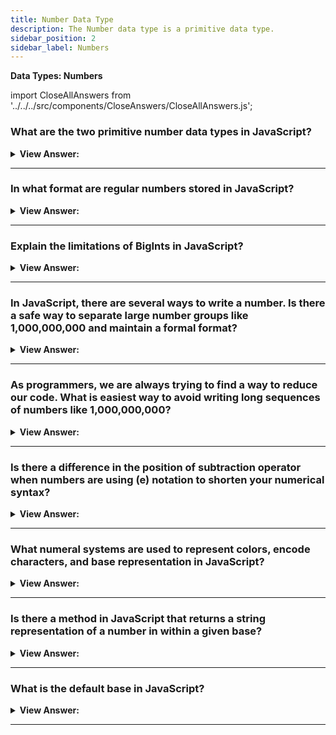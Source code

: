 ```yaml
---
title: Number Data Type
description: The Number data type is a primitive data type.
sidebar_position: 2
sidebar_label: Numbers
---
```


**Data Types: Numbers**

import CloseAllAnswers from '../../../src/components/CloseAnswers/CloseAllAnswers.js';

<CloseAllAnswers />

### What are the two primitive number data types in JavaScript?

<details>
  <summary><strong>View Answer:</strong></summary>
  <div>
  <div><strong>Interview Response:</strong> In JavaScript, the two number data types include numbers and BigInts.
</div>
  </div>
</details>

---

### In what format are regular numbers stored in JavaScript?

<details>
  <summary><strong>View Answer:</strong></summary>
  <div>
  <div><strong>Interview Response:</strong> Regular numbers in JavaScript are stored in 64-bit format IEEE-754, also known as “double precision floating point numbers”.
</div>
  </div>
</details>

---

### Explain the limitations of BigInts in JavaScript?

<details>
  <summary><strong>View Answer:</strong></summary>
  <div>
  <div><strong>Interview Response:</strong> BigInt is a built-in object that provides a way to represent whole numbers larger than 2<sup>53-1</sup> (max safe number) or be less than -2<sup>53-1</sup> (min. safe number), which is the largest number JavaScript can reliably represent with the Number primitive and represented by the Number.MAX_SAFE_INTEGER constant. BigInt can be used for arbitrarily large integers.
</div>
  </div>
</details>

---

### In JavaScript, there are several ways to write a number. Is there a safe way to separate large number groups like 1,000,000,000 and maintain a formal format?

<details>
  <summary><strong>View Answer:</strong></summary>
  <div>
  <div><strong>Interview Response:</strong> Yes, we can use an underscore to ensure that the number maintains it primitive format.</div><br />
  <div><strong>Technical Response:</strong> The most common way to safely separate number groups without using a comma (which would cause an error) and keep its primitive format. Is to use an underscore (syntactic sugar) to ensure that the number maintains it primitive format. However, in most programming languages there is an easier way to propagate large numbers.<br />
  </div><br />
  <div><strong className="codeExample">Code Example:</strong><br /><br />

  <div></div>

```js
let billion = 1_000_000_000;
console.log(typeof billion); // returns number and maintains its primitive

let billions = 2,000,000,000;
console.log(typeof billons) // Uncaught SyntaxError: Unexpected number
```

  </div>
  </div>
</details>

---

### As programmers, we are always trying to find a way to reduce our code. What is easiest way to avoid writing long sequences of numbers like 1,000,000,000?

<details>
  <summary><strong>View Answer:</strong></summary>
  <div>
  <div><strong>Interview Response:</strong> We can shorten a number by appending the letter (e) to the number and specifying the zeroes count.
</div><br />
  <div><strong className="codeExample">Code Example:</strong><br /><br />

  <div></div>

```js
let billion = 1e9;  // 1 billion, literally: 1 and 9 zeroes

alert( 7.3e9 );  // 7.3 billions (same as 7300000000 or 7_300_000_000)

// In other words, e multiplies the number by 1 with the given zeroes count.

1e3 = 1 * 1000 // e3 means *1000
1.23e6 = 1.23 * 1000000 // e6 means *1000000

// Now let’s write something very small as a regular number.
// Say, 1 microsecond (one millionth of a second):

let ms = 0.000001;

// Using "e" can help. If we’d like to avoid writing the zeroes explicitly

let ms = 1e-6; // six zeroes to the left from 1

```

  </div>
  </div>
</details>

---

### Is there a difference in the position of subtraction operator when numbers are using (e) notation to shorten your numerical syntax?

<details>
  <summary><strong>View Answer:</strong></summary>
  <div>
  <div><strong>Interview Response:</strong> Yes, if the minus sign is preceding the number then it returns the number as a negative. A number like -1e9 equals negative 1 billion (-1000000000.0 – minus sign applies to itself) and 1e-9 will result in a floating-point number where the minus sign applies to the exponent (result: 0.000000001).
</div><br />
  <div><strong className="codeExample">Code Example:</strong><br /><br />

  <div></div>

```js
console.log(1e-9); // 1e-9 is 0.000000001; the minus sign applies to the exponent

console.log(-1e9); // -1e9 is - 1000000000.0; minus sign applies to the number itself.
```

  </div>
  </div>
</details>

---

### What numeral systems are used to represent colors, encode characters, and base representation in JavaScript?

<details>
  <summary><strong>View Answer:</strong></summary>
  <div>
  <div><strong>Interview Response:</strong> Hexadecimal numbers are commonly used. We can also use binary and octal, but they are used less often.</div><br />
  <div><strong>Technical Response:</strong> Hexadecimal numbers are the most used number to represent colors, encode characters, and many other things. In addition to hexadecimal numbers, binary and octal numeral systems are used and supported in JavaScript but seen less often than hexadecimal numbers. For other numeral systems, we should use the function parseInt which parses a string argument and returns an integer of the specified radix.<br />
  </div><br />
  <div><strong className="codeExample">Code Example:</strong><br /><br />

  <div></div>

```js
alert(0xff); // 255
alert(0xff); // 255 (the same, case doesn't matter)

// Binary and octal numeral systems

let a = 0b11111111; // binary form of 255
let b = 0o377; // octal form of 255

alert(a == b); // true, the same number 255 at both sides
```

:::note

Hexadecimal is base 16. Decimal is base 10. Octal is base 8. Binary is base 2.

:::

  </div>
  </div>
</details>

---

### Is there a method in JavaScript that returns a string representation of a number in within a given base?

<details>
  <summary><strong>View Answer:</strong></summary>
  <div>
  <div><strong>Interview Response:</strong> The toString(base) method returns a string representation of a number value with a given base.
</div><br />
  <div><strong className="codeExample">Code Example:</strong><br /><br />

  <div></div>

```js
let num = 255;

alert(num.toString(16)); // ff
alert(num.toString(2)); // 11111111
```

  </div>
  </div>
</details>

---

### What is the default base in JavaScript?

<details>
  <summary><strong>View Answer:</strong></summary>
  <div>
  <div><strong>Interview Response:</strong> JavaScript is base 10 by default, but the base can vary from 2 to 36 based on your use case.
</div><br />
  <div><strong className="codeExample">Code Example:</strong><br /><br />

  <div></div>

```js
console.log(parseInt('-15', 10)); // returns -15

// parseInt() syntax: parseInt(‘string’, [radix]);
```

  </div>
  </div>
</details>

---
